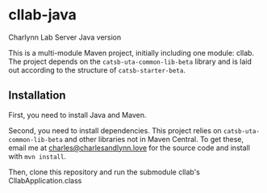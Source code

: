 # cllab-java
Charlynn Lab Server Java version

This is a multi-module Maven project, initially including one module: cllab. The project depends on the `catsb-uta-common-lib-beta` library and is laid out according to the structure of `catsb-starter-beta`.

## Installation

First, you need to install Java and Maven. 

Second, you need to install dependencies.
This project relies on `catsb-uta-common-lib-beta` and other libraries not in Maven Central. To get these, email me at charles@charlesandlynn.love for the source code and install with `mvn install`.

Then, clone this repository and run the submodule cllab's CllabApplication.class
